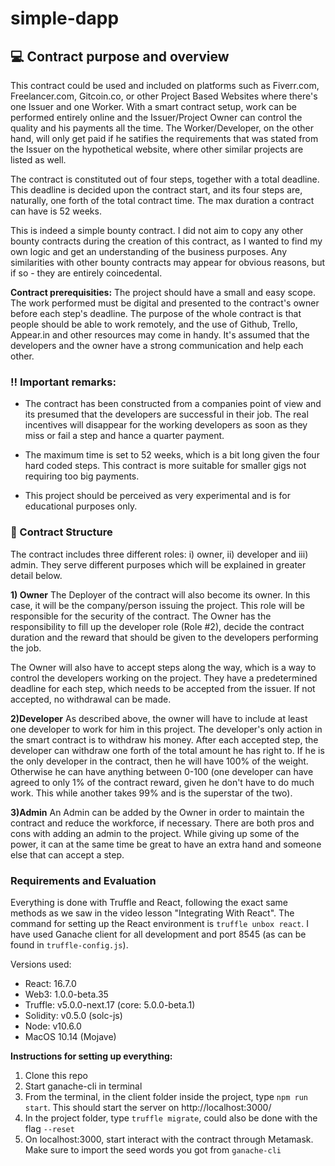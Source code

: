 # simple-dapp


## :computer: Contract purpose and overview

This contract could be used and included on platforms such as Fiverr.com, Freelancer.com, Gitcoin.co, or other Project Based Websites where there's one Issuer and one Worker. With a smart contract setup, work can be performed entirely online and the Issuer/Project Owner can control the quality and his payments all the time. The Worker/Developer, on the other hand, will only get paid if he satifies the requirements that was stated from the Issuer on the hypothetical website, where other similar projects are listed as well. 

The contract is constituted out of four steps, together with a total deadline. This deadline is decided upon the contract start, and its four steps are, naturally, one forth of the total contract time. The max duration a contract can have is 52 weeks. 

This is indeed a simple bounty contract. I did not aim to copy any other bounty contracts during the creation of this contract, as I wanted to find my own logic and get an understanding of the business purposes. Any similarities with other bounty contracts may appear for obvious reasons, but if so - they are entirely coincedental.

**Contract prerequisities:** The project should have a small and easy scope. The work performed must be digital and presented to the contract's owner before each step's deadline. The purpose of the whole contract is that people should be able to work remotely, and the use of Github, Trello, Appear.in and other resources may come in handy. It's assumed that the developers and the owner have a strong communication and help each other.

### :bangbang: Important remarks:

* The contract has been constructed from a companies point of view and its presumed that the developers are successful in their job. The real incentives will disappear for the working developers as soon as they miss or fail a step and hance a quarter payment. 

* The maximum time is set to 52 weeks, which is a bit long given the four hard coded steps. This contract is more suitable for smaller gigs not requiring too big payments. 

* This project should be perceived as very experimental and is for educational purposes only. 


### :memo: Contract Structure

The contract includes three different roles: i) owner, ii) developer and iii) admin. They serve different purposes which will be explained in greater detail below.


**1) Owner**
The Deployer of the contract will also become its owner. In this case, it will be the company/person issuing the project. This role will be responsible for the security of the contract. The Owner has the responsibility to fill up the developer role (Role #2), decide the contract duration and the reward that should be given to the developers performing the job. 

The Owner will also have to accept steps along the way, which is a way to control the developers working on the project. They have a predetermined deadline for each step, which needs to be accepted from the issuer. If not accepted, no withdrawal can be made. 


**2)Developer**
As described above, the owner will have to include at least one developer to work for him in this project. The developer's only action in the smart contract is to withdraw his money. After each accepted step, the developer can withdraw one forth of the total amount he has right to. If he is the only developer in the contract, then he will have 100% of the weight. Otherwise he can have anything between 0-100 (one developer can have agreed to only 1% of the contract reward, given he don't have to do much work. This while another takes 99% and is the superstar of the two).


**3)Admin**
An Admin can be added by the Owner in order to maintain the contract and reduce the workforce, if necessary. There are both pros and cons with adding an admin to the project. While giving up some of the power, it can at the same time be great to have an extra hand and someone else that can accept a step.


### Requirements and Evaluation

Everything is done with Truffle and React, following the exact same methods as we saw in the video lesson "Integrating With React". The command for setting up the React environment is `truffle unbox react`. I have used Ganache client for all development and port 8545 (as can be found in `truffle-config.js`). 

Versions used: 
- React: 16.7.0
- Web3: 1.0.0-beta.35
- Truffle: v5.0.0-next.17 (core: 5.0.0-beta.1)
- Solidity: v0.5.0 (solc-js)
- Node: v10.6.0
- MacOS 10.14 (Mojave)


**Instructions for setting up everything:**
1) Clone this repo
2) Start ganache-cli in terminal
3) From the terminal, in the client folder inside the project, type `npm run start`. This should start the server on http://localhost:3000/
4) In the project folder, type `truffle migrate`, could also be done with the flag `--reset`
5) On localhost:3000, start interact with the contract through Metamask. Make sure to import the seed words you got from `ganache-cli`
